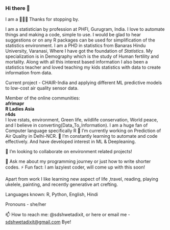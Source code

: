 ### Hi there 👋
I am a 👩🏽‍💻 Thanks for stopping by.

I am a statistician by profession at PHFI, Gurugram, India. I love to automate things and making a code, simple to use. I would be glad to hear suggestions or on any R packages can be used for simplification of the statistics environment. I am a PHD in statistics from Banaras Hindu University, Varanasi, Where I have got the foundation of _Statistics_. My specialization is in Demography which is the study of Human fertility and mortality. Along with all this interest based information I also been a statistics teacher and loved teaching my kids statistics with data to create information from data.

Current project - CHAIR-India and applying different ML predictive models to low-cost air quality sensor data.

Member of the online communities: \
**afrimapr** \
**R Ladies Asia** \
**r4ds** \
I love rstats, environment, Green life, wildlife conservation, World peace, and I believe in converting(Data_To_Information). I am a huge fan of Computer language specifically R
🔭 I’m currently working on Prediction of Air Quality in Delhi-NCR. 🌱 I’m constantly learning to automate and code effectively. And have developed interest in ML & Deepleaning.

👯 I’m looking to collaborate on environment related projects!

💬 Ask me about my programming journey or just how to write shorter codes. ⚡ Fun fact: I am lazyiest coder, will come up with this soon!

Apart from work I like learning new aspect of life ,travel, reading, playing ukelele, painting, and recently generative art crefting.

Languages known: R, Python, English, Hindi

Pronouns - she/her

📫 How to reach me: @sdshwetadixit, or here or email me - sdshwetadixit@gmail.com Bye!
